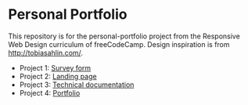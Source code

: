 # Personal Portfolio

This repository is for the personal-portfolio project from the Responsive Web Design curriculum of freeCodeCamp. Design inspiration is from <a href='http://tobiasahlin.com/'>http://tobiasahlin.com/</a>.

- Project 1: <a href='https://shambhavithakur.github.io/fccsurveyForm/' target='_blank'>Survey form</a>
- Project 2: <a href='https://shambhavithakur.github.io/fccLandingPage/' target='_blank'>Landing page</a>
- Project 3: <a href='https://shambhavithakur.github.io/fccTechnicalDocumentation/' target='_blank'>Technical documentation</a>
- Project 4: <a href='https://shambhavithakur.github.io/fccPortfolioPage/' target='_blank'>Portfolio</a>
